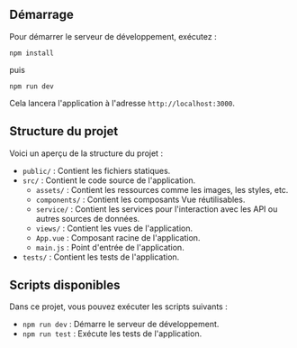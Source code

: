 ## Démarrage

Pour démarrer le serveur de développement, exécutez :

`npm install` 

puis

`npm run dev` 

Cela lancera l'application à l'adresse `http://localhost:3000`.

## Structure du projet

Voici un aperçu de la structure du projet :

-   `public/` : Contient les fichiers statiques.
-   `src/` : Contient le code source de l'application.
    -   `assets/` : Contient les ressources comme les images, les styles, etc.
    -   `components/` : Contient les composants Vue réutilisables.
    -   `service/` : Contient les services pour l'interaction avec les API ou autres sources de données.
    -   `views/` : Contient les vues de l'application.
    -   `App.vue` : Composant racine de l'application.
    -   `main.js` : Point d'entrée de l'application.
-   `tests/` : Contient les tests de l'application.

## Scripts disponibles

Dans ce projet, vous pouvez exécuter les scripts suivants :

-   `npm run dev` : Démarre le serveur de développement.
-   `npm run test` : Exécute les tests de l'application.

